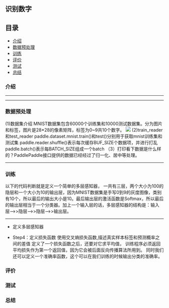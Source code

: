 ##  识别数字
##  目录
- [介绍](#介绍)
- [数据预处理](#数据预处理)
- [训练](#训练)
- [评价](#评价)
- [测试](#测试)
- [总结](#总结)

### 介绍
-------------

-------------
### 数据预处理
  (1)数据集介绍
  MNIST数据集包含60000个训练集和10000测试数据集。分为图片和标签，图片是28*28的像素矩阵，标签为0~9共10个数字。
  ![](https://ai-studio-static-online.cdn.bcebos.com/fc73217ae57f451a89badc801a903bb742e42eabd9434ecc8089efe19a66c076) 
 (2)train_reader和test_reader
 paddle.dataset.mnist.train()和test()分别用于获取mnist训练集和测试集
 paddle.reader.shuffle()表示每次缓存BUF_SIZE个数据项，并进行打乱
 paddle.batch()表示每BATCH_SIZE组成一个batch
 （3）打印看下数据是什么样的？PaddlePaddle接口提供的数据已经经过了归一化、居中等处理。
 
-------------
### 训练


以下的代码判断就是定义一个简单的多层感知器，
一共有三层，两个大小为100的隐层和一个大小为10的输出层，因为MNIST数据集是手写0到9的灰度图像，类别有10个，所以最后的输出大小是10。最后输出层的激活函数是Softmax，所以最后的输出层相当于一个分类器。加上一个输入层的话，多层感知器的结构是：输入层-->>隐层-->>隐层-->>输出层。

-----------
* 定义多层感知器

* Step4：定义损失函数
使用交叉熵损失函数,描述真实样本标签和预测概率之间的差值
定义了一个损失函数之后，还要对它求平均值，
训练程序必须返回平均损失作为第一个返回值，因为它会被后面反向传播算法所用到。
同时我们还可以定义一个准确率函数，这个可以在我们训练的时候输出分类的准确率。

### 评价

### 测试

### 总结


